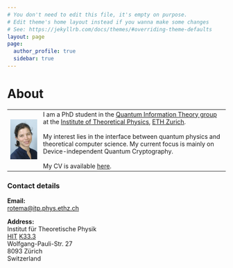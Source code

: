 ```yaml
---
# You don't need to edit this file, it's empty on purpose.
# Edit theme's home layout instead if you wanna make some changes
# See: https://jekyllrb.com/docs/themes/#overriding-theme-defaults
layout: page
page:
  author_profile: true
  sidebar: true
---
```

# About

<table style="width:100%">
  <tr>
    <td width="15%" height="15%"><img src="/assets/pictures/ETH_web_Arnon.jpg" ></td>
    <td>I am a PhD student in the <a href="http://www.qit.ethz.ch/">Quantum Information Theory group</a> at the <a href="http://www.itp.phys.ethz.ch/">Institute of Theoretical Physics</a>, <a href="https://www.ethz.ch/en.html">ETH Zurich</a>.
<br/><br/>
My interest lies in the interface between quantum physics and theoretical computer science. My current focus is mainly on Device-independent Quantum Cryptography.
<br/><br/>
My CV is available <a href="/pages/cv/">here</a>.
</td> 
  </tr>
</table>



### Contact details

**Email:** <br/>
rotema@itp.phys.ethz.ch

**Address:** <br/>
Institut für Theoretische Physik <br/>
[HIT](http://www.mapsearch.ethz.ch/map.do;msSessionid=SxGnYWJQLzk3szGcjYfyG4qFKR2hTdhJhQJ0pTVnjMzn15MRsL0J!1762351299?gebaeudeMap=HIT&farbcode=c000&lang=de) [K33.3](http://www.rauminfo.ethz.ch/Rauminfo/grundrissplan.gif?gebaeude=HIT&geschoss=K&raumNr=33.3&) <br/>
Wolfgang-Pauli-Str. 27 <br/>
8093 Zürich <br/>
Switzerland <br/>
